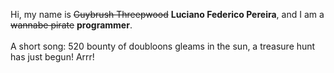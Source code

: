 Hi, my name is ~~Guybrush Threepwood~~ **Luciano Federico Pereira**, and I am a ~~wannabe pirate~~ **programmer**.<br><br>A short song: 520 bounty of doubloons gleams in the sun, a treasure hunt has just begun! Arrr!

